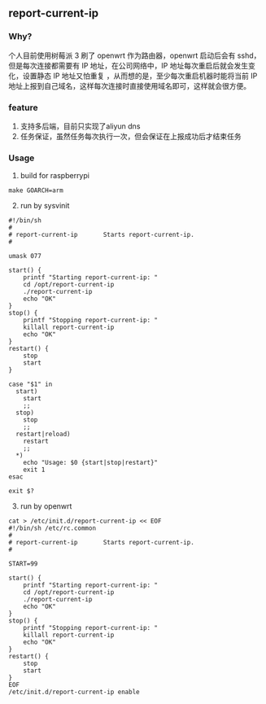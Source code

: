 ## report-current-ip

### Why?

个人目前使用树莓派 3 刷了 openwrt 作为路由器，openwrt 启动后会有 sshd，但是每次连接都需要有 IP 地址，在公司网络中，IP 地址每次重启后就会发生变化，设置静态 IP 地址又怕重复
，从而想的是，至少每次重启机器时能将当前 IP 地址上报到自己域名，这样每次连接时直接使用域名即可，这样就会很方便。

### feature
1. 支持多后端，目前只实现了aliyun dns
2. 任务保证，虽然任务每次执行一次，但会保证在上报成功后才结束任务

### Usage

1. build for raspberrypi

```
make GOARCH=arm
```

2. run by sysvinit
```shell
#!/bin/sh
#
# report-current-ip       Starts report-current-ip.
#

umask 077

start() {
	printf "Starting report-current-ip: "
	cd /opt/report-current-ip
	./report-current-ip
	echo "OK"
}
stop() {
	printf "Stopping report-current-ip: "
	killall report-current-ip
	echo "OK"
}
restart() {
	stop
	start
}

case "$1" in
  start)
	start
	;;
  stop)
	stop
	;;
  restart|reload)
	restart
	;;
  *)
	echo "Usage: $0 {start|stop|restart}"
	exit 1
esac

exit $?
```

3. run by openwrt
```
cat > /etc/init.d/report-current-ip << EOF
#!/bin/sh /etc/rc.common
#
# report-current-ip       Starts report-current-ip.
#

START=99

start() {
	printf "Starting report-current-ip: "
	cd /opt/report-current-ip
	./report-current-ip
	echo "OK"
}
stop() {
	printf "Stopping report-current-ip: "
	killall report-current-ip
	echo "OK"
}
restart() {
	stop
	start
}
EOF
/etc/init.d/report-current-ip enable
```

